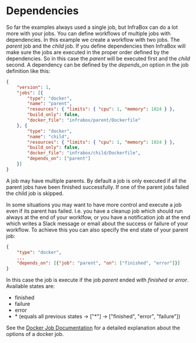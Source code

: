 Dependencies
============

So far the examples always used a single job, but InfraBox can do a lot more with your jobs. You can define workflows of multiple jobs with dependencies. In this example we create a workflow with two jobs. The *parent* job and the *child* job. If you define dependencies then InfraBox will make sure the jobs are executed in the proper order defined by the dependencies. So in this case the *parent* will be executed first and the *child* second. A dependency can be defined by the *depends_on* option in the job definition like this:

```json
{
    "version": 1,
    "jobs": [{
        "type": "docker",
        "name": "parent",
        "resources": { "limits": { "cpu": 1, "memory": 1024 } },
        "build_only": false,
        "docker_file": "infrabox/parent/Dockerfile"
    }, {
        "type": "docker",
        "name": "child",
        "resources": { "limits": { "cpu": 1, "memory": 1024 } },
        "build_only": false,
        "docker_file": "infrabox/child/Dockerfile",
        "depends_on": ["parent"]
    }]
}
```

A job may have multiple parents. By default a job is only executed if all the parent jobs have been finished successfully. If one of the parent jobs failed the child job is skipped.

In some situations you may want to have more control and execute a job even if its parent has failed. I.e. you have a cleanup job which should run always at the end of your worklfow, or you have a notification job at the end which writes a Slack message or email about the success or failure of your workflow. To achieve this you can also specify the end state of your parent job:

```json
{
    "type": "docker",
    ...
    "depends_on": [{"job": "parent", "on": ["finished", "error"]}]
}
```

In this case the job is execute if the job *parent* ended with *finished* or *error*. Available states are:

- finished
- failure
- error
- \* (equals all previous states -> ["*"] -> ["finished", "error", "failure"])


See the [Docker Job Documentation](https://infrabox.ninja/docs/) for a detailed explanation about the options of a docker job.
